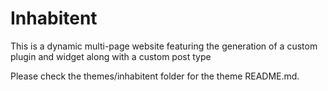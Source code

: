 # Inhabitent
This is a dynamic multi-page website featuring the generation of a custom plugin and widget along with a custom post type

Please check the themes/inhabitent folder for the theme README.md.

